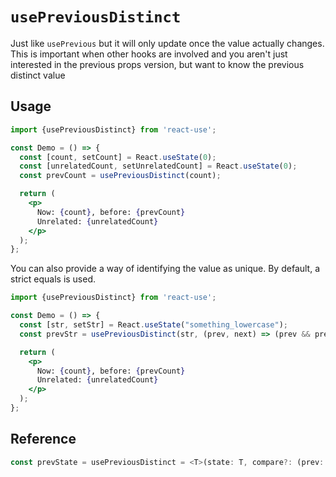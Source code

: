# `usePreviousDistinct`

Just like `usePrevious` but it will only update once the value actually changes. This is important when other
hooks are involved and you aren't just interested in the previous props version, but want to know the previous
distinct value

## Usage

```jsx
import {usePreviousDistinct} from 'react-use';

const Demo = () => {
  const [count, setCount] = React.useState(0);
  const [unrelatedCount, setUnrelatedCount] = React.useState(0);
  const prevCount = usePreviousDistinct(count);

  return (
    <p>
      Now: {count}, before: {prevCount}
      Unrelated: {unrelatedCount}
    </p>
  );
};
```

You can also provide a way of identifying the value as unique. By default, a strict equals is used.

```jsx
import {usePreviousDistinct} from 'react-use';

const Demo = () => {
  const [str, setStr] = React.useState("something_lowercase");
  const prevStr = usePreviousDistinct(str, (prev, next) => (prev && prev.toUpperCase()) === next.toUpperCase());

  return (
    <p>
      Now: {count}, before: {prevCount}
      Unrelated: {unrelatedCount}
    </p>
  );
};
```

## Reference

```ts
const prevState = usePreviousDistinct = <T>(state: T, compare?: (prev: T | undefined, next: T) => boolean): T;
```
